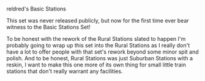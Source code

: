 reldred's Basic Stations

This set was never released publicly, but now for the first time ever bear witness to the Basic Stations Set!

To be honest with the rework of the Rural Stations slated to happen I'm probably going to wrap up this set into the Rural Stations as I really don't have a lot to offer people with that set's rework beyond some minor spit and polish. And to be honest, Rural Stations was just Suburban Stations with a reskin, I want to make this one more of its own thing for small little train stations that don't really warrant any facilities.
